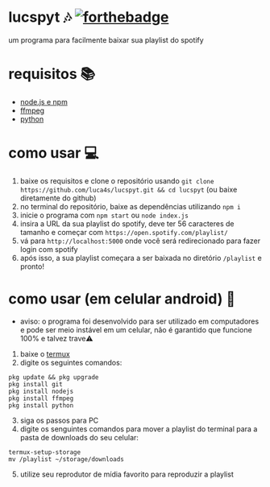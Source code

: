 # lucspyt 🎶 [![forthebadge](https://forthebadge.com/images/badges/made-with-javascript.svg)](https://forthebadge.com)
um programa para facilmente baixar sua playlist do spotify
# requisitos 📚
- [node.js e npm](https://nodejs.org/)
- [ffmpeg](https://ffmpeg.org/)
- [python](https://www.python.org/)
# como usar 💻
1. baixe os requisitos e clone o repositório usando ```git clone https://github.com/luca4s/lucspyt.git && cd lucspyt``` (ou baixe diretamente do github)
2. no terminal do repositório, baixe as dependências utilizando `npm i`
3. inicie o programa com `npm start` ou `node index.js`
4. insira a URL da sua playlist do spotify, deve ter 56 caracteres de tamanho e começar com `https://open.spotify.com/playlist/`
5. vá para `http://localhost:5000` onde você será redirecionado para fazer login com spotify
6. após isso, a sua playlist começara a ser baixada no diretório `/playlist` e pronto!
# como usar (em celular android) 📱
- aviso: o programa foi desenvolvido para ser utilizado em computadores e pode ser meio instável em um celular, não é garantido que funcione 100% e talvez trave⚠️
1. baixe o [termux](https://github.com/termux/termux-app/releases/latest)
2. digite os seguintes comandos:
```
pkg update && pkg upgrade
pkg install git
pkg install nodejs
pkg install ffmpeg
pkg install python
```
3. siga os passos para PC
4. digite os senguintes comandos para mover a playlist do terminal para a pasta de downloads do seu celular:
```
termux-setup-storage
mv /playlist ~/storage/downloads
```
5. utilize seu reprodutor de mídia favorito para reproduzir a playlist
